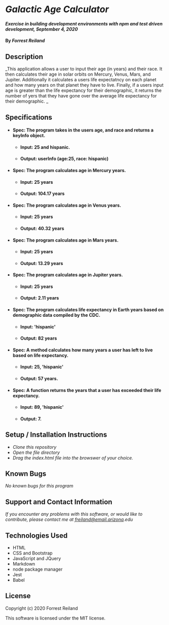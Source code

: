 # _Galactic Age Calculator_

#### _Exercise in building development environments with npm and test driven development, September 4, 2020_

#### By _Forrest Reiland_

## Description 

_This application allows a user to input their age (in years) and their race. It then calculates their age in solar orbits on Mercury, Venus, Mars, and Jupiter. Additionally it calculates a users life expectatncy on each planet and how many years on that planet they have to live. Finally, if a users input age is greater than the life expectancy for their demographic, it returns the number of yers that they have gone over the average life expectancy for their demographic. _

## Specifications

* #### **Spec**:  The program takes in the users age, and race and returns a keyInfo object.
  * #### **Input**: 25 and hispanic.
  * #### **Output**: userInfo (age:25, race: hispanic)

* #### **Spec**:  The program calculates age in Mercury years.
  * #### **Input**: 25 years
  * #### **Output**: 104.17 years

* #### **Spec**:  The program calculates age in Venus years.
  * #### **Input**: 25 years
  * #### **Output**: 40.32 years

* #### **Spec**:  The program calculates age in Mars years.
  * #### **Input**: 25 years
  * #### **Output**: 13.29 years

* #### **Spec**:  The program calculates age in Jupiter years.
  * #### **Input**: 25 years
  * #### **Output**: 2.11 years

* #### **Spec**:  The program calculates life expectancy in Earth years based on demographic data compiled by the CDC.
  * #### **Input**: 'hispanic'
  * #### **Output**: 82 years

* #### **Spec**:  A method calculates how many years a user has left to live based on life expectancy.
  * #### **Input**: 25, 'hispanic'
  * #### **Output**: 57 years.

* #### **Spec**:  A function returns the years that a user has exceeded their life expectancy.
  * #### **Input**: 89, 'hispanic'
  * #### **Output**: 7.

## Setup / Installation Instructions

* _Clone this repository_
* _Open the file directory_
* _Drag the index.html file into the browswer of your choice._

## Known Bugs

_No known bugs for this program_

## Support and Contact Information

_If you encounter any problems with this software, or would like to contribute, please contact me at freiland@email.arizona.edu_

## Technologies Used

* HTML
* CSS and Bootstrap
* JavaScript and JQuery
* Markdown 
* node package manager
* Jest
* Babel 

## License 

Copyright (c) 2020 Forrest Reiland

This software is licensed under the MIT license.